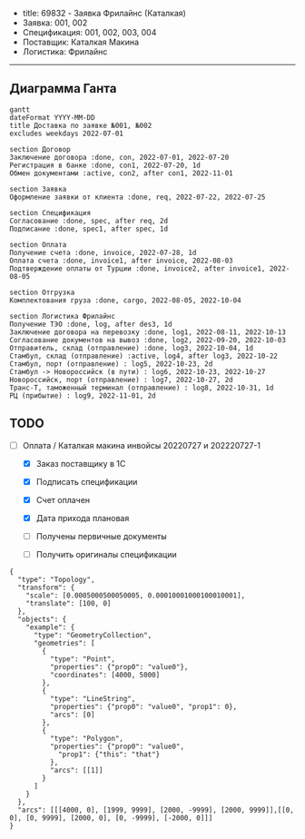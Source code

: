 - title: 69832 - Заявка Фрилайнс (Каталкая)
- Заявка: 001, 002
- Спецификация: 001, 002, 003, 004
- Поставщик: Каталкая Макина
- Логистика: Фрилайнс

---

## Диаграмма Ганта
```mermaid
gantt
dateFormat YYYY-MM-DD
title Доставка по заявке №001, №002
excludes weekdays 2022-07-01

section Договор
Заключение договора :done, con, 2022-07-01, 2022-07-20
Регистрация в банке :done, con1, 2022-07-20, 1d
Обмен документами :active, con2, after con1, 2022-11-01

section Заявка
Оформление заявки от клиента :done, req, 2022-07-22, 2022-07-25

section Спецификация
Согласование :done, spec, after req, 2d
Подписание :done, spec1, after spec, 1d

section Оплата
Получение счета :done, invoice, 2022-07-28, 1d
Оплата счета :done, invoice1, after invoice, 2022-08-03
Подтверждение оплаты от Турции :done, invoice2, after invoice1, 2022-08-05

section Отгрузка
Комплектования груза :done, cargo, 2022-08-05, 2022-10-04

section Логистика Фрилайнс
Получение ТЭО :done, log, after des3, 1d
Заключение договора на перевозку :done, log1, 2022-08-11, 2022-10-13
Согласование документов на вывоз :done, log2, 2022-09-20, 2022-10-03
Отправитель, склад (отправление) :done, log3, 2022-10-04, 1d
Стамбул, склад (отправление) :active, log4, after log3, 2022-10-22
Стамбул, порт (отправление) : log5, 2022-10-23, 2d
Стамбул -> Новороссийск (в пути) : log6, 2022-10-23, 2022-10-27
Новороссийск, порт (отправление) : log7, 2022-10-27, 2d
Транс-Т, таможенный терминал (отправление) : log8, 2022-10-31, 1d
РЦ (прибытие) : log9, 2022-11-01, 2d
```

## TODO

- [ ] Оплата / Каталкая макина инвойсы 20220727 и 202220727-1
    - [x] Заказ поставщику в 1С
    - [x] Подписать спецификации
    - [x] Счет оплачен
    - [x] Дата прихода плановая
    - [ ] Получены первичные документы
    - [ ] Получить оригиналы спецификации


```topojson
{
  "type": "Topology",
  "transform": {
    "scale": [0.0005000500050005, 0.00010001000100010001],
    "translate": [100, 0]
  },
  "objects": {
    "example": {
      "type": "GeometryCollection",
      "geometries": [
        {
          "type": "Point",
          "properties": {"prop0": "value0"},
          "coordinates": [4000, 5000]
        },
        {
          "type": "LineString",
          "properties": {"prop0": "value0", "prop1": 0},
          "arcs": [0]
        },
        {
          "type": "Polygon",
          "properties": {"prop0": "value0",
            "prop1": {"this": "that"}
          },
          "arcs": [[1]]
        }
      ]
    }
  },
  "arcs": [[[4000, 0], [1999, 9999], [2000, -9999], [2000, 9999]],[[0, 0], [0, 9999], [2000, 0], [0, -9999], [-2000, 0]]]
}
```